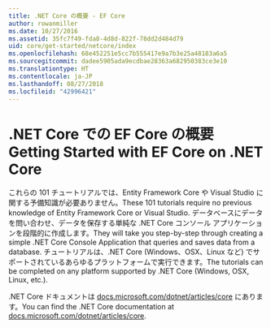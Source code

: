 ```yaml
---
title: .NET Core の概要 - EF Core
author: rowanmiller
ms.date: 10/27/2016
ms.assetid: 35fc7f49-fda8-4d8d-822f-78dd2d484d79
uid: core/get-started/netcore/index
ms.openlocfilehash: 68e452251e5cc7b555417e9a7b3e25a48183a6a5
ms.sourcegitcommit: dadee5905ada9ecdbae28363a682950383ce3e10
ms.translationtype: HT
ms.contentlocale: ja-JP
ms.lasthandoff: 08/27/2018
ms.locfileid: "42996421"
---
```

# <a name="getting-started-with-ef-core-on-net-core"></a><span data-ttu-id="70e9a-102">.NET Core での EF Core の概要</span><span class="sxs-lookup"><span data-stu-id="70e9a-102">Getting Started with EF Core on .NET Core</span></span>

<span data-ttu-id="70e9a-103">これらの 101 チュートリアルでは、Entity Framework Core や Visual Studio に関する予備知識が必要ありません。</span><span class="sxs-lookup"><span data-stu-id="70e9a-103">These 101 tutorials require no previous knowledge of Entity Framework Core or Visual Studio.</span></span> <span data-ttu-id="70e9a-104">データベースにデータを問い合わせ、データを保存する単純な .NET Core コンソール アプリケーションを段階的に作成します。</span><span class="sxs-lookup"><span data-stu-id="70e9a-104">They will take you step-by-step through creating a simple .NET Core Console Application that queries and saves data from a database.</span></span> <span data-ttu-id="70e9a-105">チュートリアルは、.NET Core (Windows、OSX、Linux など) でサポートされているあらゆるプラットフォームで実行できます。</span><span class="sxs-lookup"><span data-stu-id="70e9a-105">The tutorials can be completed on any platform supported by .NET Core (Windows, OSX, Linux, etc.).</span></span>

<span data-ttu-id="70e9a-106">.NET Core ドキュメントは [docs.microsoft.com/dotnet/articles/core](https://docs.microsoft.com/dotnet/articles/core/) にあります。</span><span class="sxs-lookup"><span data-stu-id="70e9a-106">You can find the .NET Core documentation at [docs.microsoft.com/dotnet/articles/core](https://docs.microsoft.com/dotnet/articles/core/).</span></span>
